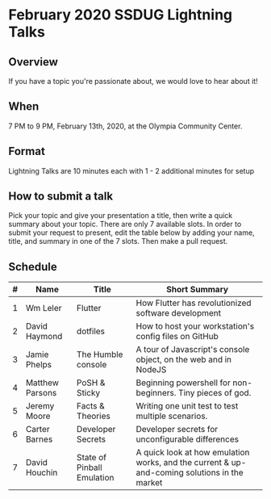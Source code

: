 # February 2020 SSDUG Lightning Talks

## Overview

If you have a topic you're passionate about, we would love to hear about it!

## When

7 PM to 9 PM, February 13th, 2020, at the Olympia Community Center.

## Format

Lightning Talks are 10 minutes each with 1 - 2 additional minutes for setup

## How to submit a talk

Pick your topic and give your presentation a title, then write a quick summary about your topic.  There are only 7 available slots.  In order to submit your request to present, edit the table below by adding your name, title, and summary in one of the 7 slots.  Then make a pull request.

## Schedule

| #   | Name            | Title              | Short Summary                                                   |
|---  |--------------   |--------------------|-----------------------------------------------------------------|
| 1   | Wm Leler        | Flutter            | How Flutter has revolutionized software development             |
| 2   | David Haymond   | dotfiles           | How to host your workstation's config files on GitHub           |
| 3   | Jamie Phelps    | The Humble console | A tour of Javascript's console object, on the web and in NodeJS |
| 4   | Matthew Parsons | PoSH & Sticky      | Beginning powershell for non-beginners. Tiny pieces of god.     |
| 5   | Jeremy Moore    | Facts & Theories   | Writing one unit test to test multiple scenarios.               |
| 6   | Carter Barnes   | Developer Secrets  | Developer secrets for unconfigurable differences                |
| 7   | David Houchin | State of Pinball Emulation | A quick look at how emulation works, and the current & up-and-coming solutions in the market |
